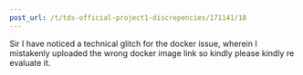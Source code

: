 ```yaml
---
post_url: /t/tds-official-project1-discrepencies/171141/18
---
```

Sir I have noticed a technical glitch for the docker issue, wherein I mistakenly uploaded the wrong docker image link so kindly please kindly re evaluate it.